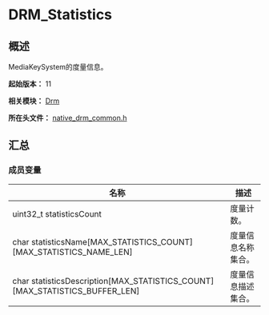 # DRM_Statistics

## 概述

MediaKeySystem的度量信息。

**起始版本：** 11

**相关模块：** [Drm](capi-drm.md)

**所在头文件：** [native_drm_common.h](capi-native-drm-common-h.md)

## 汇总

### 成员变量

| 名称 | 描述 |
| -- | -- |
| uint32_t statisticsCount | 度量计数。 |
| char statisticsName[MAX_STATISTICS_COUNT][MAX_STATISTICS_NAME_LEN] | 度量信息名称集合。 |
| char statisticsDescription[MAX_STATISTICS_COUNT][MAX_STATISTICS_BUFFER_LEN] | 度量信息描述集合。 |


